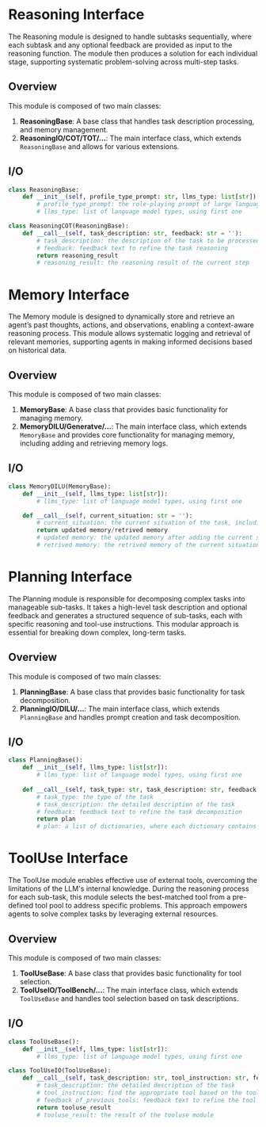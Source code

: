 # Reasoning Interface

The Reasoning module is designed to handle subtasks sequentially, where each subtask and any optional feedback are provided as input to the reasoning function.  The module then produces a solution for each individual stage, supporting systematic problem-solving across multi-step tasks.

## Overview

This module is composed of two main classes:
1. **ReasoningBase**: A base class that handles task description processing, and memory management.
2. **ReasoningIO/COT/TOT/...**: The main interface class, which extends `ReasoningBase` and allows for various extensions.

## I/O
```python
class ReasoningBase:
    def __init__(self, profile_type_prompt: str, llms_type: list[str]):
        # profile_type_prompt: the role-playing prompt of large language model
        # llms_type: list of language model types, using first one

class ReasoningCOT(ReasoningBase):
    def __call__(self, task_description: str, feedback: str = ''):
        # task_description: the description of the task to be processed
        # feedback: feedback text to refine the task reasoning
        return reasoning_result
        # reasoning_result: the reasoning result of the current step
```

# Memory Interface

The Memory module is designed to dynamically store and retrieve an agent’s past thoughts, actions, and observations, enabling a context-aware reasoning process. This module allows systematic logging and retrieval of relevant memories, supporting agents in making informed decisions based on historical data.

## Overview

This module is composed of two main classes:
1. **MemoryBase**: A base class that provides basic functionality for managing memory.
2. **MemoryDILU/Generatve/...**: The main interface class, which extends `MemoryBase` and provides core functionality for managing memory, including adding and retrieving memory logs.

## I/O
```python
class MemoryDILU(MemoryBase):
    def __init__(self, llms_type: list[str]):
        # llms_type: list of language model types, using first one

    def __call__(self, current_situation: str = ''):
        # current_situation: the current situation of the task, including the trajectory of tasks to be completed or tasks already completed.
        return updated memory/retrived memory
        # updated memory: the updated memory after adding the current situation
        # retrived memory: the retrived memory of the current situation
``` 

# Planning Interface

The Planning module is responsible for decomposing complex tasks into manageable sub-tasks. It takes a high-level task description and optional feedback and generates a structured sequence of sub-tasks, each with specific reasoning and tool-use instructions. This modular approach is essential for breaking down complex, long-term tasks.

## Overview

This module is composed of two main classes:
1. **PlanningBase**: A base class that provides basic functionality for task decomposition.
2. **PlanningIO/DILU/...**: The main interface class, which extends `PlanningBase` and handles prompt creation and task decomposition.

## I/O
```python
class PlanningBase():
    def __init__(self, llms_type: list[str]):
        # llms_type: list of language model types, using first one
    
    def __call__(self, task_type: str, task_description: str, feedback: str):
        # task_type: the type of the task
        # task_description: the detailed description of the task
        # feedback: feedback text to refine the task decomposition
        return plan
        # plan: a list of dictionaries, where each dictionary contains a sub-task description, reasoning instruction, and tool-use instruction.
``` 

# ToolUse Interface

The ToolUse module enables effective use of external tools, overcoming the limitations of the LLM's internal knowledge.  During the reasoning process for each sub-task, this module selects the best-matched tool from a pre-defined tool pool to address specific problems.  This approach empowers agents to solve complex tasks by leveraging external resources.

## Overview

This module is composed of two main classes:
1. **ToolUseBase**: A base class that provides basic functionality for tool selection.
2. **ToolUseIO/ToolBench/...**: The main interface class, which extends `ToolUseBase` and handles tool selection based on task descriptions.

## I/O
```python
class ToolUseBase():
    def __init__(self, llms_type: list[str]):
        # llms_type: list of language model types, using first one

class ToolUseIO(ToolUseBase):
    def __call__(self, task_description: str, tool_instruction: str, feedback_of_previous_tools: str):
        # task_description: the detailed description of the task
        # tool_instruction: find the appropriate tool based on the tool instruction.
        # feedback_of_previous_tools: feedback text to refine the tool selection
        return tooluse_result
        # tooluse_result: the result of the tooluse module
``` 
